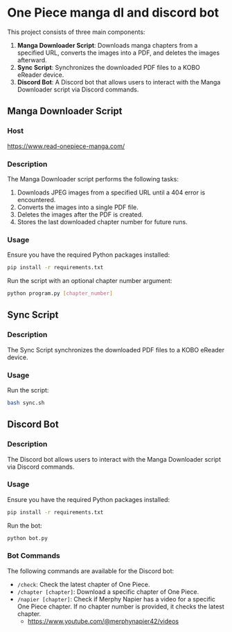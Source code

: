
# One Piece manga dl and discord bot

This project consists of three main components:
1. **Manga Downloader Script**: Downloads manga chapters from a specified URL, converts the images into a PDF, and deletes the images afterward.
2. **Sync Script**: Synchronizes the downloaded PDF files to a KOBO eReader device.
3. **Discord Bot**: A Discord bot that allows users to interact with the Manga Downloader script via Discord commands.

## Manga Downloader Script

### Host

https://www.read-onepiece-manga.com/

### Description

The Manga Downloader script performs the following tasks:
1. Downloads JPEG images from a specified URL until a 404 error is encountered.
2. Converts the images into a single PDF file.
3. Deletes the images after the PDF is created.
4. Stores the last downloaded chapter number for future runs.

### Usage

Ensure you have the required Python packages installed:

```bash
pip install -r requirements.txt
```

Run the script with an optional chapter number argument:

```bash
python program.py [chapter_number]
```

## Sync Script

### Description

The Sync Script synchronizes the downloaded PDF files to a KOBO eReader device.

### Usage

Run the script:

```bash
bash sync.sh
```

## Discord Bot

### Description

The Discord bot allows users to interact with the Manga Downloader script via Discord commands.

### Usage

Ensure you have the required Python packages installed:

```bash
pip install -r requirements.txt
```

Run the bot:

```bash
python bot.py
```

### Bot Commands

The following commands are available for the Discord bot:

- `/check`: Check the latest chapter of One Piece.
- `/chapter [chapter]`: Download a specific chapter of One Piece.
- `/napier [chapter]`: Check if Merphy Napier has a video for a specific One Piece chapter. If no chapter number is provided, it checks the latest chapter.
    - https://www.youtube.com/@merphynapier42/videos
